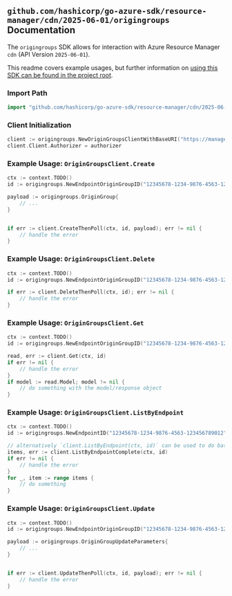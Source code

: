 
## `github.com/hashicorp/go-azure-sdk/resource-manager/cdn/2025-06-01/origingroups` Documentation

The `origingroups` SDK allows for interaction with Azure Resource Manager `cdn` (API Version `2025-06-01`).

This readme covers example usages, but further information on [using this SDK can be found in the project root](https://github.com/hashicorp/go-azure-sdk/tree/main/docs).

### Import Path

```go
import "github.com/hashicorp/go-azure-sdk/resource-manager/cdn/2025-06-01/origingroups"
```


### Client Initialization

```go
client := origingroups.NewOriginGroupsClientWithBaseURI("https://management.azure.com")
client.Client.Authorizer = authorizer
```


### Example Usage: `OriginGroupsClient.Create`

```go
ctx := context.TODO()
id := origingroups.NewEndpointOriginGroupID("12345678-1234-9876-4563-123456789012", "example-resource-group", "profileName", "endpointName", "originGroupName")

payload := origingroups.OriginGroup{
	// ...
}


if err := client.CreateThenPoll(ctx, id, payload); err != nil {
	// handle the error
}
```


### Example Usage: `OriginGroupsClient.Delete`

```go
ctx := context.TODO()
id := origingroups.NewEndpointOriginGroupID("12345678-1234-9876-4563-123456789012", "example-resource-group", "profileName", "endpointName", "originGroupName")

if err := client.DeleteThenPoll(ctx, id); err != nil {
	// handle the error
}
```


### Example Usage: `OriginGroupsClient.Get`

```go
ctx := context.TODO()
id := origingroups.NewEndpointOriginGroupID("12345678-1234-9876-4563-123456789012", "example-resource-group", "profileName", "endpointName", "originGroupName")

read, err := client.Get(ctx, id)
if err != nil {
	// handle the error
}
if model := read.Model; model != nil {
	// do something with the model/response object
}
```


### Example Usage: `OriginGroupsClient.ListByEndpoint`

```go
ctx := context.TODO()
id := origingroups.NewEndpointID("12345678-1234-9876-4563-123456789012", "example-resource-group", "profileName", "endpointName")

// alternatively `client.ListByEndpoint(ctx, id)` can be used to do batched pagination
items, err := client.ListByEndpointComplete(ctx, id)
if err != nil {
	// handle the error
}
for _, item := range items {
	// do something
}
```


### Example Usage: `OriginGroupsClient.Update`

```go
ctx := context.TODO()
id := origingroups.NewEndpointOriginGroupID("12345678-1234-9876-4563-123456789012", "example-resource-group", "profileName", "endpointName", "originGroupName")

payload := origingroups.OriginGroupUpdateParameters{
	// ...
}


if err := client.UpdateThenPoll(ctx, id, payload); err != nil {
	// handle the error
}
```
